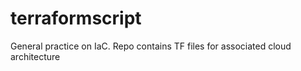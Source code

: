 # terraformscript
General practice on IaC. Repo contains TF files for associated cloud architecture
